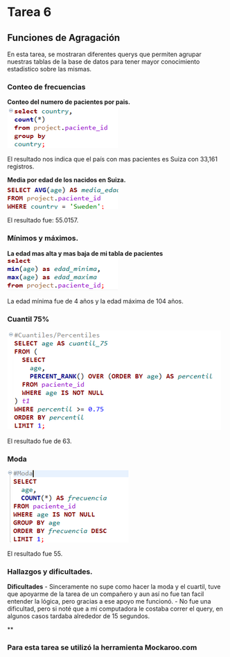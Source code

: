 # Tarea 6

## Funciones de Agragación
En esta tarea, se mostraran diferentes querys que permiten agrupar nuestras tablas de la base de datos para tener mayor conocimiento estadistico sobre las mismas.

### Conteo de frecuencias
**Conteo del numero de pacientes por pais.**
![alt text](image.png)

El resultado nos indica que el país con mas pacientes es Suiza con 33,161 registros.

**Media por edad de los nacidos en Suiza.**
![alt text](image-1.png)

El resultado fue: 55.0157.

### Mínimos y máximos.

**La edad mas alta y mas baja de mi tabla de pacientes**
![alt text](image-2.png)

La edad mínima fue de 4 años y la edad máxima de 104 años.

### Cuantil 75%
![alt text](image-3.png)

El resultado fue de 63.

### Moda
![alt text](image-4.png)

El resultado fue 55.

### Hallazgos y dificultades.

**Dificultades**
    - Sinceramente no supe como hacer la moda y el cuartil, tuve que apoyarme de la tarea de un compañero y aun así no fue tan facil entender la lógica, pero gracias a ese apoyo me funcionó.
    - No fue una dificultad, pero si noté que a mi computadora le costaba correr el query, en algunos casos tardaba alrededor de 15 segundos.

**





### Para esta tarea se utilizó la herramienta **Mockaroo.com**